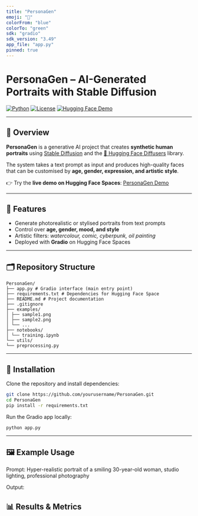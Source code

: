 ```yaml
---
title: "PersonaGen"
emoji: "🧠"
colorFrom: "blue"
colorTo: "green"
sdk: "gradio"
sdk_version: "3.49"
app_file: "app.py"
pinned: true
---
```


# PersonaGen – AI-Generated Portraits with Stable Diffusion

[![Python](https://img.shields.io/badge/python-3.10+-blue.svg)](https://www.python.org/)
[![License](https://img.shields.io/badge/license-MIT-green.svg)](LICENSE)
[![Hugging Face Demo](https://img.shields.io/badge/demo-Hugging%20Face-orange.svg)](https://huggingface.co/spaces/inesruizblach/PersonaGen)

---

## 📌 Overview  
**PersonaGen** is a generative AI project that creates **synthetic human portraits** using [Stable Diffusion](https://huggingface.co/CompVis/stable-diffusion) and the [🤗 Hugging Face Diffusers](https://github.com/huggingface/diffusers) library.  

The system takes a text prompt as input and produces high-quality faces that can be customised by **age, gender, expression, and artistic style**.  

👉 Try the **live demo on Hugging Face Spaces**: [PersonaGen Demo](https://huggingface.co/spaces/inesruizblach/PersonaGen)  

---

## 🎯 Features  
- Generate photorealistic or stylised portraits from text prompts  
- Control over **age, gender, mood, and style**  
- Artistic filters: *watercolour, comic, cyberpunk, oil painting*  
- Deployed with **Gradio** on Hugging Face Spaces  

---

## 🗂️ Repository Structure  

```text
PersonaGen/
├── app.py # Gradio interface (main entry point)
├── requirements.txt # Dependencies for Hugging Face Space
├── README.md # Project documentation
├── .gitignore
├── examples/
│ ├── sample1.png
│ ├── sample2.png
│ └── ...
├── notebooks/
│ └── training.ipynb
└── utils/
└── preprocessing.py
```

---

## 🚀 Installation  

Clone the repository and install dependencies:  

```bash
git clone https://github.com/yourusername/PersonaGen.git
cd PersonaGen
pip install -r requirements.txt
```
Run the Gradio app locally:
```bash
python app.py
```

---

## 🖼️ Example Usage
Prompt:
Hyper-realistic portrait of a smiling 30-year-old woman, studio lighting, professional photography

Output:

## 📊 Results & Metrics
